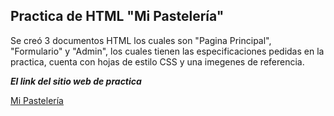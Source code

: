 ## Practica de HTML "Mi Pastelería"

Se creó 3 documentos HTML los cuales son "Pagina Principal", "Formulario" y "Admin", los cuales tienen las especificaciones pedidas en la practica, cuenta con hojas de
estilo CSS y una imegenes de referencia.

***El link del sitio web de practica***

[Mi Pastelería](https://mipasteleriapractica.000webhostapp.com/paginaPrincipalUsu.html)
